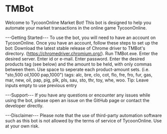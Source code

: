 # TMBot

Welcome to TycoonOnline Market Bot! This bot is designed to help you automate your market transactions in the online game TycoonOnline.

---Getting Started---
To use the bot, you will need to have an account on TycoonOnline. Once you have an account, follow these steps to set up the bot:
Download the latest stable release of Chrome driver to TMBot's directory. (https://chromedriver.chromium.org/).
Run TMBot.exe.
Enter the desired server.
Enter id or e-mail.
Enter password.
Enter the desired products tag (see below) and the amount to be held, with only commas between them. Use space to seperate each product-amount sets. 
(i.e. "sto,500 oil,1000 pap,1000")
tags: alc, bre, clo, cot, flo, fre, fro, fur, gas, mar, new, oil, pap, pig, plk, pls, sau, sto, thr, toy, whe, woo.
Tip: Leave inputs empty to use previous entry

---Support---
If you have any questions or encounter any issues while using the bot, please open an issue on the GitHub page or contact the developer directly.


---Disclaimer---
Please note that the use of third-party automation software such as this bot is not allowed by the terms of service of TycoonOnline. Use at your own risk.
